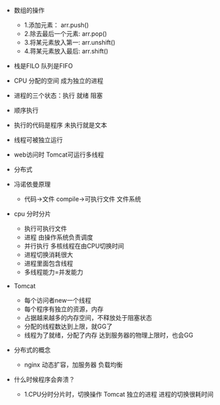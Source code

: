 -   数组的操作
    -   1.添加元素： arr.push()
    -   2.除去最后一个元素: arr.pop()
    -   3.将某元素放入第一: arr.unshift()
    -   4.蒋某元素放入最后: arr.shift()
-   栈是FILO 队列是FIFO

-   CPU 分配的空间 成为独立的进程
-   进程的三个状态：执行 就绪 阻塞
-   顺序执行 
-   执行的代码是程序 未执行就是文本
-   线程可被独立运行
-   web访问时 Tomcat可运行多线程
-   分布式
-   冯诺依曼原理
    -   代码->文件 compile->可执行文件 文件系统
-   cpu 分时分片
    -   执行可执行文件 
    -   进程 由操作系统负责调度
    -   并行执行 多核线程在由CPU切换时间
    -   进程切换消耗很大
    -   进程里面包含线程
    -   多线程能力=并发能力
-   Tomcat
    -   每个访问者new一个线程
    -   每个程序有独立的资源，内存
    -   占据越来越多的内存空间，不释放处于阻塞状态
    -   分配的线程数达到上限，就GG了
    -   线程为了就绪，分配了内存 达到服务器的物理上限时，也会GG
-   分布式的概念
    -   nginx 动态扩容，加服务器 负载均衡
-   什么时候程序会奔溃？
    -   1.CPU分时分片时，切换操作 Tomcat 独立的进程 进程的切换很耗时间
